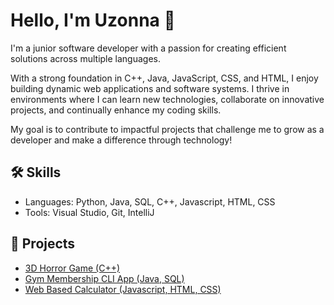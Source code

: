 # Hello, I'm Uzonna 👋

I'm a junior software developer with a passion for creating efficient solutions across multiple languages.  

With a strong foundation in C++, Java, JavaScript, CSS, and HTML, I enjoy building dynamic web applications and software systems. I thrive in environments where I can learn new technologies, collaborate on innovative projects, and continually enhance my coding skills. 

My goal is to contribute to impactful projects that challenge me to grow as a developer and make a difference through technology!

## 🛠 Skills
- Languages: Python, Java, SQL, C++, Javascript, HTML, CSS
- Tools: Visual Studio, Git, IntelliJ

## 🔭 Projects
- [3D Horror Game (C++)](https://github.com/UzonnaA/COMP3501-Project)
- [Gym Membership CLI App (Java, SQL)](https://github.com/UzonnaA/3005_Project)
- [Web Based Calculator (Javascript, HTML, CSS)](https://github.com/UzonnaA/js-calculator)

